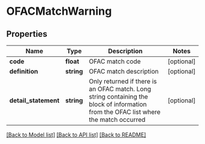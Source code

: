 # OFACMatchWarning

## Properties
Name | Type | Description | Notes
------------ | ------------- | ------------- | -------------
**code** | **float** | OFAC match code | [optional] 
**definition** | **string** | OFAC match description | [optional] 
**detail_statement** | **string** | Only returned if there is an OFAC match. Long string containing the block of information from the OFAC list where the match occurred | [optional] 

[[Back to Model list]](../README.md#documentation-for-models) [[Back to API list]](../README.md#documentation-for-api-endpoints) [[Back to README]](../README.md)


